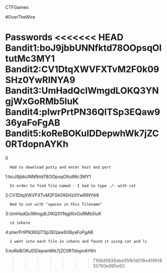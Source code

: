 CTFGames


#OverTheWire


Passwords
<<<<<<< HEAD
Bandit1:boJ9jbbUNNfktd78OOpsqOltutMc3MY1
Bandit2:CV1DtqXWVFXTvM2F0k09SHz0YwRINYA9
Bandit3:UmHadQclWmgdLOKQ3YNgjWxGoRMb5luK
Bandit4:pIwrPrtPN36QITSp3EQaw936yaFoFgAB
Bandit5:koReBOKuIDDepwhWk7jZC0RTdopnAYKh
=======

0

      Had to download putty and enter host and port


1:boJ9jbbUNNfktd78OOpsqOltutMc3MY1

      In order to find file named - I had to type ./- with cat


2:CV1DtqXWVFXTvM2F0k09SHz0YwRINYA9

      Had to cat with "spaces in this filename"


3:UmHadQclWmgdLOKQ3YNgjWxGoRMb5luK

      cd inhere


4:pIwrPrtPN36QITSp3EQaw936yaFoFgAB

      I went into each file in inhere and found it using cat and ls


5:koReBOKuIDDepwhWk7jZC0RTdopnAYKh
>>>>>>> 7166d5638abe95fb1d018e4f991835760e985e62
